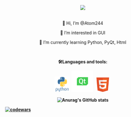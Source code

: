 <div id="header" align="center">
  <img src="https://media.giphy.com/media/IWiAPmq1HS9QZRu8PT/giphy-downsized-large.gif" width="100"/>
</div>

<br>

<p align="center">👋 Hi, I’m @Atom244</p>

<p align="center">👀 I’m interested in GUI</p>

<p align="center">🌱 I’m currently learning Python, PyQt, Html</p>

<div id="header" align="center">
  
  <br>

  <b>🛠Languages and tools:<b>   
  
  <img src="https://github.com/devicons/devicon/blob/master/icons/python/python-original-wordmark.svg" title="Python" alt="Python" width="50" height="50"/>&nbsp;
  <img src="https://github.com/Atom244/icons-for-projects/blob/main/qt1.png" title="Qt" alt="Qt" width="70" height="70" />&nbsp;
  <img src="https://github.com/devicons/devicon/blob/master/icons/html5/html5-original.svg" title="Html" alt="Html" width="48" height="48" />&nbsp;
  
![Anurag's GitHub stats](https://github-readme-stats.vercel.app/api?username=Atom244&theme=synthwave&hide=stars,issues)
</div>

[![codewars](https://www.codewars.com/users/username/badges/large)](https://www.codewars.com/users/Atom244)   


